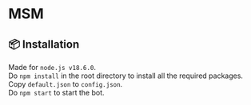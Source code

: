 # MSM
## 📦 Installation
Made for `node.js v18.6.0`.  
Do `npm install` in the root directory to install all the required packages.  
Copy `default.json` to `config.json`.  
Do `npm start` to start the bot.